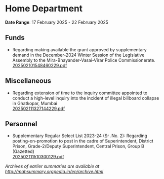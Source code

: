 # Home Department

**Date Range**: 17 February 2025 - 22 February 2025


## Funds
- Regarding making available the grant approved by supplementary demand in the December-2024 Winter Session of the Legislative Assembly to the Mira-Bhayander-Vasai-Virar Police Commissionerate.\
  [202502101548460229.pdf](https://gr.maharashtra.gov.in/Site/Upload/Government%20Resolutions/English/202502101548460229.pdf)

## Miscellaneous
- Regarding extension of time to the inquiry committee appointed to conduct a high-level inquiry into the incident of illegal billboard collapse in Ghatkopar, Mumbai\
  [202502111327144229.pdf](https://gr.maharashtra.gov.in/Site/Upload/Government%20Resolutions/English/202502111327144229.pdf)

## Personnel
- Supplementary Regular Select List 2023-24 (Sr .No. 2): Regarding posting-on-promotion to post in the cadre of Superintendent, District Prison, Grade-2/Deputy Superintendent, Central Prison, Group B (Gazetted)\
  [202502111510300129.pdf](https://gr.maharashtra.gov.in/Site/Upload/Government%20Resolutions/English/202502111510300129.pdf)


*Archives of earlier summaries are available at http://mahsummary.orgpedia.in/en/archive.html*